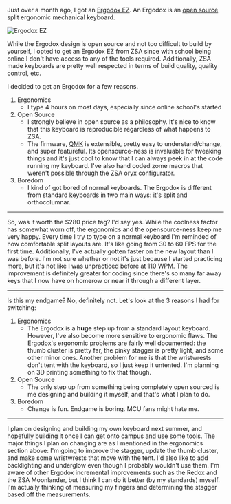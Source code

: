 Just over a month ago, I got an [Ergodox EZ](https://ergodox-ez.com/). An Ergodox is an [open source](https://github.com/Ergodox-io/) split ergonomic mechanical keyboard. 

![Ergodox EZ](https://cdn.shopify.com/s/files/1/1152/3264/products/IMG_5731x2_fe5172bf-ec03-4be2-ac55-9e545a128ac5.jpg?v=1492776869)

While the Ergodox design is open source and not too difficult to build by yourself, I opted to get an Ergodox EZ from ZSA since with school being online I don't have access to any of the tools required. Additionally, ZSA made keyboards are pretty well respected in terms of build quality, quality control, etc.

I decided to get an Ergodox for a few reasons.

1. Ergonomics
    - I type 4 hours on most days, especially since online school's started
2. Open Source
    - I strongly believe in open source as a philosophy. It's nice to know that this keyboard is reproducible regardless of what happens to ZSA.
    - The firmware, [QMK](https://github.com/qmk) is extensible, pretty easy to understand/change, and super featureful. Its opensource-ness is invaluable for tweaking things and it's just cool to know that I can always peek in at the code running my keyboard. I've also hand coded zome macros that weren't possible through the ZSA oryx configurator.
3. Boredom
    - I kind of got bored of normal keyboards. The Ergodox is different from standard keyboards in two main ways: it's split and orthocolumnar.

____

So, was it worth the $280 price tag? I'd say yes. While the coolness factor has somewhat worn off, the ergonomics and the opensource-ness keep me very happy. Every time I try to type on a normal keyboard I'm reminded of how comfortable split layouts are. It's like going from 30 to 60 FPS for the first time. Additionally, I've actually gotten faster on the new layout than I was before. I'm not sure whether or not it's just because I started practicing more, but it's not like I was unpracticed before at 110 WPM. The improvement is definitely greater for coding since there's so many far away keys that I now have on homerow or near it through a different layer.

____

Is this my endgame? No, definitely not. Let's look at the 3 reasons I had for switching:

1. Ergonomics
    - The Ergodox is a **huge** step up from a standard layout keyboard. However, I've also become more sensitive to ergonomic flaws. The Ergodox's ergonomic problems are fairly well documented: the thumb cluster is pretty far, the pinky stagger is pretty light, and some other minor ones. Another problem for me is that the wristwrests don't tent with the keyboard, so I just keep it untented. I'm planning on 3D printing something to fix that though.
2. Open Source
    - The only step up from something being completely open sourced is me designing and building it myself, and that's what I plan to do.
3. Boredom
    - Change is fun. Endgame is boring. MCU fans might hate me.

____

I plan on designing and building my own keyboard next summer, and hopefully building it once I can get onto campus and use some tools. The major things I plan on changing are as I mentioned in the ergonomics section above: I'm going to improve the stagger, update the thumb cluster, and make some wristwrests that move with the tent. I'd also like to add backlighting and underglow even though I probably wouldn't use them. I'm aware of other Ergodox incremental improvements such as the Redox and the ZSA Moonlander, but I think I can do it better (by my standards) myself. I'm actually thinking of measuring my fingers and determining the stagger based off the measurements.
